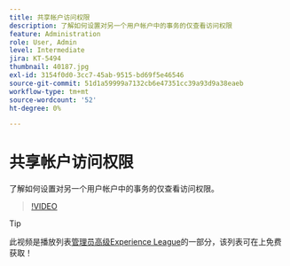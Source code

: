 ```yaml
---
title: 共享帐户访问权限
description: 了解如何设置对另一个用户帐户中的事务的仅查看访问权限
feature: Administration
role: User, Admin
level: Intermediate
jira: KT-5494
thumbnail: 40187.jpg
exl-id: 3154f0d0-3cc7-45ab-9515-bd69f5e46546
source-git-commit: 51d1a59999a7132cb6e47351cc39a93d9a38eaeb
workflow-type: tm+mt
source-wordcount: '52'
ht-degree: 0%

---
```


# 共享帐户访问权限

了解如何设置对另一个用户帐户中的事务的仅查看访问权限。

>[!VIDEO](https://video.tv.adobe.com/v/40187?quality=12&learn=on&hidetitle=true)

>[!TIP]
>
>此视频是播放列表[管理员高级Experience League](https://experienceleague.adobe.com/zh-hans/playlists/acrobat-sign-perform-advanced-tasks-administrators)的一部分，该列表可在上免费获取！
